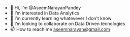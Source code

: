 - 👋 Hi, I’m @AseemNarayanPandey
- 👀 I’m interested in Data Analytics 
- 🌱 I’m currently learning whatevever I don't know
- 💞️ I’m looking to collaborate on Data Driven tecnologies
- 📫 How to reach me aseemnarayan@gmail.com

<!---
AseemNarayanPandey/AseemNarayanPandey is a ✨ special ✨ repository because its `README.md` (this file) appears on your GitHub profile.
You can click the Preview link to take a look at your changes.
--->

